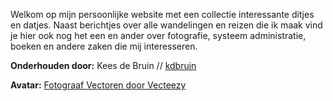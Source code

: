 Welkom op mijn persoonlijke website met een collectie interessante ditjes en datjes. Naast berichtjes over alle wandelingen en reizen die ik maak vind je hier ook nog het een en ander over fotografie, systeem administratie, boeken en andere zaken die mij interesseren.

**Onderhouden door:** Kees de Bruin // [kdbruin](https://github.com/kdbruin)

**Avatar:** <a href="https://nl.vecteezy.com/gratis-vector/fotograaf">Fotograaf Vectoren door Vecteezy</a>
